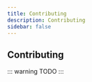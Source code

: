 ```yaml
---
title: Contributing
description: Contributing
sidebar: false
---
```


## Contributing

::: warning
TODO
:::

<script setup>
import { ElMessage } from 'element-plus';

ElMessage("正在建设中。。。");
</script>
